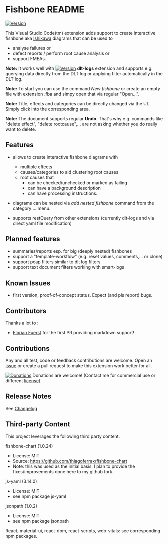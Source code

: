 # Fishbone README

[![Version](https://vsmarketplacebadge.apphb.com/version/mbehr1.fishbone.svg)](https://marketplace.visualstudio.com/items?itemName=mbehr1.fishbone)

This Visual Studio Code(tm) extension adds support to create interactive fishbone aka [Ishikawa](https://en.wikipedia.org/wiki/Ishikawa_diagram) diagrams that can be used to 
- analyse failures or
- defect reports / perform root cause analysis or
- support FMEAs.

**Note:** It works well with [![Version](https://vsmarketplacebadge.apphb.com/version/mbehr1.dlt-logs.svg)](https://marketplace.visualstudio.com/items?itemName=mbehr1.dlt-logs) **dlt-logs** extension and supports e.g. querying data directly from the DLT log or applying filter automatically in the DLT log. 

**Note:** To start you can use the command *New fishbone* or create an empty file with extension .fba and simpy open that via regular "Open...".

**Note:** Title, effects and categories can be directly changed via the UI. Simply click into the corresponding area.

**Note:** The document supports regular **Undo**. That's why e.g. commands like "delete effect", "delete rootcause",... are not asking whether you do really want to delete.

## Features

- allows to create interactive fishbone diagrams with
  - multiple effects
  - causes/categories to aid clustering root causes
  - root causes that
    - can be checked/unchecked or marked as failing
    - can have a background description
    - can have processing instructions.

- diagrams can be nested via *add nested fishbone* command from the category ... menu.
- supports restQuery from other extensions (currently dlt-logs and via direct yaml file modification)

<!-- todo add image \!\[feature X\]\(images/feature-x.png\) -->

## Planned features

- summaries/reports esp. for big (deeply nested) fishbones
- support a "template-workflow" (e.g. reset values, comments,... or clone)
- support pcap filters similar to dlt log filters
- support text document filters working with smart-logs

## Known Issues

- first version, proof-of-concept status. Expect (and pls report) bugs.

## Contributors

Thanks a lot to :
- [Florian Fuerst](https://github.com/flfue) for the first PR providing markdown support!

## Contributions

Any and all test, code or feedback contributions are welcome.
Open an [issue](https://github.com/mbehr1/fishbone/issues) or create a pull request to make this extension work better for all.

[![Donations](https://www.paypalobjects.com/en_US/DK/i/btn/btn_donateCC_LG.gif)](https://www.paypal.com/cgi-bin/webscr?cmd=_s-xclick&hosted_button_id=2ZNMJP5P43QQN&source=url) Donations are welcome! (Contact me for commercial use or different [license](https://creativecommons.org/licenses/by-nc-sa/4.0/legalcode)).

## Release Notes

See [Changelog](./CHANGELOG.md)

## Third-party Content

This project leverages the following third party content.

fishbone-chart (1.0.24)
 - License: MIT
 - Source: https://github.com/thiagoferrax/fishbone-chart
 - Note: this was used as the initial basis. I plan to provide the fixes/improvements done here to my github fork.

js-yaml (3.14.0)
 - License: MIT
 - see npm package js-yaml
 
jsonpath (1.0.2)
 - License: MIT
 - see npm package jsonpath

React, material-ui, react-dom, react-scripts, web-vitals: see corresponding npm packages.

